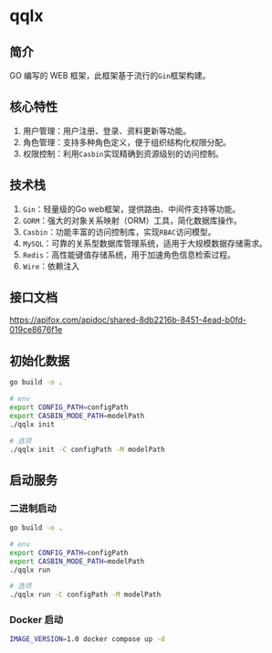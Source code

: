 # qqlx

## 简介

GO 编写的 WEB 框架，此框架基于流行的`Gin`框架构建。

## 核心特性

1. 用户管理：用户注册、登录、资料更新等功能。
2. 角色管理：支持多种角色定义，便于组织结构化权限分配。
3. 权限控制：利用`Casbin`实现精确到资源级别的访问控制。

## 技术栈

1. `Gin`：轻量级的Go web框架，提供路由、中间件支持等功能。
2. `GORM`：强大的对象关系映射（ORM）工具，简化数据库操作。
3. `Casbin`：功能丰富的访问控制库，实现`RBAC`访问模型。
4. `MySQL`：可靠的关系型数据库管理系统，适用于大规模数据存储需求。
5. `Redis`：高性能键值存储系统，用于加速角色信息检索过程。
6. `Wire`：依赖注入

## 接口文档

<https://apifox.com/apidoc/shared-8db2216b-8451-4ead-b0fd-019ce8676f1e>

## 初始化数据

```bash
go build -o .

# env
export CONFIG_PATH=configPath
export CASBIN_MODE_PATH=modelPath
./qqlx init

# 选项
./qqlx init -C configPath -M modelPath
```

## 启动服务

### 二进制启动

```bash
go build -o .

# env
export CONFIG_PATH=configPath
export CASBIN_MODE_PATH=modelPath
./qqlx run

# 选项
./qqlx run -C configPath -M modelPath
```

### Docker 启动

```bash
IMAGE_VERSION=1.0 docker compose up -d
```
